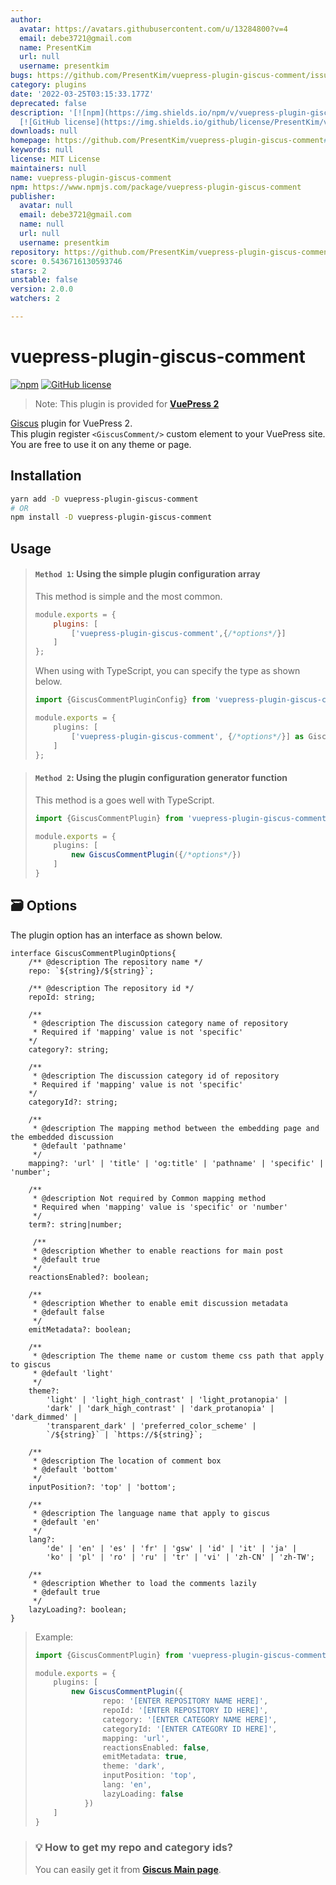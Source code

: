 ```yaml
---
author:
  avatar: https://avatars.githubusercontent.com/u/13284800?v=4
  email: debe3721@gmail.com
  name: PresentKim
  url: null
  username: presentkim
bugs: https://github.com/PresentKim/vuepress-plugin-giscus-comment/issues
category: plugins
date: '2022-03-25T03:15:33.177Z'
deprecated: false
description: '[![npm](https://img.shields.io/npm/v/vuepress-plugin-giscus-comment.svg)](https://www.npmjs.com/package/vuepress-plugin-giscus-comment)
  [![GitHub license](https://img.shields.io/github/license/PresentKim/vuepress-plugin-giscus-comment.svg)](https://github'
downloads: null
homepage: https://github.com/PresentKim/vuepress-plugin-giscus-comment#readme
keywords: null
license: MIT License
maintainers: null
name: vuepress-plugin-giscus-comment
npm: https://www.npmjs.com/package/vuepress-plugin-giscus-comment
publisher:
  avatar: null
  email: debe3721@gmail.com
  name: null
  url: null
  username: presentkim
repository: https://github.com/PresentKim/vuepress-plugin-giscus-comment
score: 0.5436716130593746
stars: 2
unstable: false
version: 2.0.0
watchers: 2

---
```


# vuepress-plugin-giscus-comment

[![npm](https://img.shields.io/npm/v/vuepress-plugin-giscus-comment.svg)](https://www.npmjs.com/package/vuepress-plugin-giscus-comment) [![GitHub license](https://img.shields.io/github/license/PresentKim/vuepress-plugin-giscus-comment.svg)](https://github.com/PresentKim/vuepress-plugin-giscus-comment/blob/master/LICENSE)
> Note: This plugin is provided for [**VuePress 2**](https://v2.vuepress.vuejs.org/)

[Giscus](https://giscus.app/) plugin for VuePress 2.   
This plugin register `<GiscusComment/>` custom element to your VuePress site.  
You are free to use it on any theme or page.

## Installation

```bash
yarn add -D vuepress-plugin-giscus-comment
# OR
npm install -D vuepress-plugin-giscus-comment
```

## Usage

> #### **`Method 1`**: Using the simple plugin configuration array
> This method is simple and the most common.
> ```javascript
> module.exports = {
>     plugins: [
>         ['vuepress-plugin-giscus-comment',{/*options*/}]
>     ]
> };
> ```
>
> When using with TypeScript, you can specify the type as shown below.
> ```typescript
> import {GiscusCommentPluginConfig} from 'vuepress-plugin-giscus-comment'
> 
> module.exports = {
>     plugins: [
>         ['vuepress-plugin-giscus-comment', {/*options*/}] as GiscusCommentPluginConfig
>     ]
> };
> ```

> #### **`Method 2`**: Using the plugin configuration generator function
> This method is a goes well with TypeScript.
> ```typescript
> import {GiscusCommentPlugin} from 'vuepress-plugin-giscus-comment';
> 
> module.exports = {
>     plugins: [
>         new GiscusCommentPlugin({/*options*/})
>     ]
> }
> ```

## :card_file_box: Options

The plugin option has an interface as shown below.

```typscript
interface GiscusCommentPluginOptions{
    /** @description The repository name */
    repo: `${string}/${string}`;

    /** @description The repository id */
    repoId: string;
    
    /** 
     * @description The discussion category name of repository
     * Required if 'mapping' value is not 'specific'
    */
    category?: string;

    /** 
     * @description The discussion category id of repository
     * Required if 'mapping' value is not 'specific'
    */
    categoryId?: string;

    /**
     * @description The mapping method between the embedding page and the embedded discussion
     * @default 'pathname'
     */
    mapping?: 'url' | 'title' | 'og:title' | 'pathname' | 'specific' | 'number';
    
    /**
     * @description Not required by Common mapping method
     * Required when 'mapping' value is 'specific' or 'number'
     */
    term?: string|number;
    
     /**
     * @description Whether to enable reactions for main post
     * @default true
     */
    reactionsEnabled?: boolean;

    /**
     * @description Whether to enable emit discussion metadata
     * @default false
     */
    emitMetadata?: boolean;

    /**
     * @description The theme name or custom theme css path that apply to giscus
     * @default 'light'
     */
    theme?:
        'light' | 'light_high_contrast' | 'light_protanopia' |
        'dark' | 'dark_high_contrast' | 'dark_protanopia' | 'dark_dimmed' |
        'transparent_dark' | 'preferred_color_scheme' |
        `/${string}` | `https://${string}`;

    /**
     * @description The location of comment box
     * @default 'bottom'
     */
    inputPosition?: 'top' | 'bottom';

    /**
     * @description The language name that apply to giscus
     * @default 'en'
     */
    lang?:
        'de' | 'en' | 'es' | 'fr' | 'gsw' | 'id' | 'it' | 'ja' |
        'ko' | 'pl' | 'ro' | 'ru' | 'tr' | 'vi' | 'zh-CN' | 'zh-TW';

    /**
     * @description Whether to load the comments lazily
     * @default true
     */
    lazyLoading?: boolean;
}
```

> Example:
> ```typescript
> import {GiscusCommentPlugin} from 'vuepress-plugin-giscus-comment';
> 
> module.exports = {
>     plugins: [
>         new GiscusCommentPlugin({
>                repo: '[ENTER REPOSITORY NAME HERE]',
>                repoId: '[ENTER REPOSITORY ID HERE]',
>                category: '[ENTER CATEGORY NAME HERE]',
>                categoryId: '[ENTER CATEGORY ID HERE]',
>                mapping: 'url',
>                reactionsEnabled: false,
>                emitMetadata: true,
>                theme: 'dark',
>                inputPosition: 'top',
>                lang: 'en',
>                lazyLoading: false
>            })
>     ]
> }
> ```

> ### :bulb: How to get my repo and category ids?
> 
> You can easily get it from [**Giscus Main page**](https://giscus.app/).